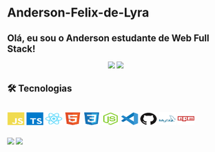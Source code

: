 # Anderson-Felix-de-Lyra
## Olá, eu sou o Anderson estudante de Web Full Stack!

<div align="center">
  <img width=400em src="https://github-readme-stats.vercel.app/api?username=Anderson-Felix-de-Lyra&show_icons=true&theme=tokyonight&include_all_commits=true&count_private=true"/>
  <img width=400em src="https://github-readme-stats.vercel.app/api/top-langs/?username=Anderson-Felix-de-Lyra&layout=compact&hide_borders=true&langs_count=7&theme=tokyonight"/>
</div>
  
 ## 🛠 Tecnologias
<div style="display: inline_block"><br>
  
  <img align="center" alt="Anderson-Js" height="30" width="40" src="https://raw.githubusercontent.com/devicons/devicon/master/icons/javascript/javascript-plain.svg">
  <img align="center" alt="Anderson-Ts" height="30" width="40" src="https://raw.githubusercontent.com/devicons/devicon/master/icons/typescript/typescript-plain.svg">
  <img align="center" alt="Anderson-React" height="30" width="40" src="https://raw.githubusercontent.com/devicons/devicon/master/icons/react/react-original.svg">
  <img align="center" alt="Anderson-HTML" height="30" width="40" src="https://raw.githubusercontent.com/devicons/devicon/master/icons/html5/html5-original.svg">
  <img align="center" alt="Anderson-CSS" height="30" width="40" src="https://raw.githubusercontent.com/devicons/devicon/master/icons/css3/css3-original.svg">
  <img align="center" alt="Anderson-NodeJs" height="30" width="40" src="https://github.com/devicons/devicon/blob/master/icons/nodejs/nodejs-original.svg">
  <img align="center" alt="Anderson-VsCode" height="30" width="40" src="https://github.com/devicons/devicon/blob/master/icons/vscode/vscode-original.svg">
  <img align="center" alt="Anderson-GitHub" height="30" width="40" src="https://github.com/devicons/devicon/blob/master/icons/github/github-original.svg">
  <img align="center" alt="Anderson-MySql" height="30" width="40" src="https://github.com/devicons/devicon/blob/master/icons/mysql/mysql-plain-wordmark.svg">
  <img align="center" alt="Anderson-Npm" height="30" width="40" src="https://github.com/devicons/devicon/blob/master/icons/npm/npm-original-wordmark.svg">
                   
          
</div>
  
  ## 
 
<div> 
  
  
  <a href = "mailto:felix_lyra@hotmail.com"><img src="https://img.shields.io/badge/Microsoft_Outlook-0078D4?style=for-the-badge&logo=microsoft-outlook&logoColor=white" target="_blank"></a>
  <a href="https://www.linkedin.com/in/anderson-fl/" target="_blank"><img src="https://img.shields.io/badge/-LinkedIn-%230077B5?style=for-the-badge&logo=linkedin&logoColor=white" target="_blank"></a> 
 

 
</div>
